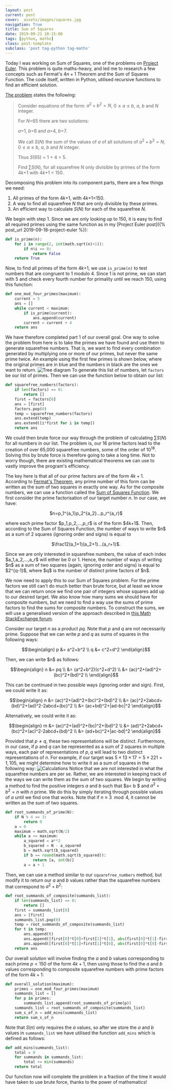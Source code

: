 ```yaml
---
layout: post
current: post
cover:  assets/images/squares.jpg
navigation: True
title: Sum of Squares
date: 2019-09-21 10:15:00
tags: [python, maths]
class: post-template
subclass: 'post tag-python tag-maths'
---
```

Today I was working on Sum of Squares, one of the problems on [Project Euler](https://projecteuler.net). This problem is quite maths-heavy, and led me to research a few concepts such as Fermat's $4n+1$ Theorem and the Sum of Squares Function. The code itself, written in Python, utilised recursive functions to find an efficient solution.

[The problem](https://projecteuler.net/problem=273) states the following:

> Consider equations of the form: $a^2 + b^2 = N$, $0 \leq a \leq b$, $a$, $b$ and $N$ integer.
>
> For $N$=65 there are two solutions:
>
> $a$=1, $b$=8 and $a$=4, $b$=7.
>
> We call $S(N)$ the sum of the values of $a$ of all solutions of $a^2 + b^2 = N$, $0 \leq a \leq b$, $a$, $b$ and $N$ integer.
>
> Thus $S(65)$ = 1 + 4 = 5.
>
> Find $\sum S(N)$, for all squarefree $N$ only divisible by primes of the form 4$k$+1 with 4$k$+1 < 150.

Decomposing this problem into its component parts, there are a few things we need:

1. All primes of the form 4$k$+1, with 4$k$+1<150.
2. A way to find all squarefree $N$ that are only divisible by these primes.
3. An efficient way to calculate $S(N)$ for each of the squarefree $N$.

We begin with step 1. Since we are only looking up to 150, it is easy to find all required primes using the same function as in my [Project Euler post]({% post_url 2019-09-18-project-euler %}):

```python
def is_prime(n):
	for i in range(2, int(math.sqrt(n)+1)):
		if n%i == 0:
			return False
	return True
```

Now, to find all primes of the form 4$k$+1, we use ```is_prime(n)``` to test numbers that are congruent to 1 modulo 4. Since 1 is not prime, we can start with 5 and check every fourth number for primality until we reach 150, using this function:

```python
def one_mod_four_primes(maximum):
	current = 5
	ans = []
	while current < maximum:
		if is_prime(current):
			ans.append(current)
		current = current + 4
	return ans
```

We have therefore completed part 1 of our overall goal. One way to solve the problem from here is to take the primes we have found and use them to generate squarefree numbers. That is, we want to find every combination generated by multiplying one or more of our primes, but never the same prime twice. An example using the first few primes is shown below, where the original primes are in blue and the numbers in black are the ones we want to return.
![Tree diagram](assets/images/problem_273_tree.png)
To generate this list of numbers, let ```factors``` be our list of primes. Then we can use the function below to obtain our list:

```python
def squarefree_numbers(factors):
	if len(factors) == 0:
		return []
	first = factors[0]
	ans = [first]
	factors.pop(0)
	temp = squarefree_numbers(factors)
	ans.extend(temp)
	ans.extend([i*first for i in temp])
	return ans
```

We could then brute force our way through the problem of calculating $\sum S(N)$ for all numbers in our list. The problem is, our 16 prime factors lead to the creation of over 65,000 squarefree numbers, some of the order of $10^{18}$. Solving this by brute force is therefore going to take a long time. Not to worry though, there are existing mathematical theorems we can use to vastly improve the program's efficiency.

The key here is that all of our prime factors are of the form $4k+1$. According to [Fermat's Theorem](http://mathworld.wolfram.com/Fermats4nPlus1Theorem.html), any prime number of this form can be written as the sum of two squares in exactly one way. As for the composite numbers, we can use a function called the [Sum of Squares Function](http://mathworld.wolfram.com/SumofSquaresFunction.html). We first consider the prime factorisation of our target number $n$. In our case, we have:
<p style="text-align: center;">$n=p_1^{a_1}p_2^{a_2}...p_r^{a_r}$</p>
where each prime factor $p_1,p_2,...,p_r$ is of the form $4k+1$. Then, according to the Sum of Squares Function, the number of ways to write $n$ as a sum of 2 squares (ignoring order and signs) is equal to
<p style="text-align: center;">$\frac12(a_1+1)(a_2+1)...(a_r+1)$.</p>
Since we are only interested in squarefree numbers, the value of each index $a_1,a_2,...,a_r$ will either be 0 or 1. Hence, the number of ways of writing $n$ as a sum of two squares (again, ignoring order and signs) is equal to $2^{q-1}$, where $q$ is the number of distinct prime factors of $n$.

We now need to apply this to our Sum of Squares problem. For the prime factors we still can't do much better than brute force, but at least we know that we can return once we find one pair of integers whose squares add up to our desired target. We also know how many sums we should have for composite numbers, but we need to find a way use the sums of prime factors to find the sums for composite numbers. To construct the sums, we will use a generalised version of the approach described in [this Math StackExchange forum](https://math.stackexchange.com/questions/1181336/the-number-of-ways-of-writing-an-integer-as-a-sum-of-two-squares). 

Consider our target $n$ as a product $pq$. Note that $p$ and $q$ are not necessarily prime. Suppose that we can write $p$ and $q$ as sums of squares in the following ways:
<p style="text-align: center;">
$$\begin{align}
p &= a^2+b^2 \\
q &= c^2+d^2
\end{align}$$
</p>
Then, we can write $n$ as follows:
<p style="text-align: center;">
$$\begin{align}
n &= pq \\
  &= (a^2+b^2)(c^2+d^2) \\
  &= (ac)^2+(ad)^2+(bc)^2+(bd)^2 \\
\end{align}$$
</p>

This can be continued in two possible ways (ignoring order and sign). First, we could write it as:
<p style="text-align: center;">
$$\begin{align}
n &= (ac)^2+(ad)^2+(bc)^2+(bd)^2 \\
  &= (ac)^2+2abcd+(bd)^2+(ad)^2-2abcd+(bc)^2 \\
  &= (ac+bd)^2+|ad-bc|^2
\end{align}$$
</p>
Alternatively, we could write it as:
<p style="text-align: center;">
$$\begin{align}
m &= (ac)^2+(ad)^2+(bc)^2+(bd)^2 \\
  &= (ad)^2+2abcd+(bc)^2+(ac)^2-2abcd+(bd)^2 \\
  &= (ad+bc)^2+|ac-bd|^2
\end{align}$$
</p>

Provided that $p\neq q$, these two representations will be distinct. Furthermore, in our case, if $p$ and $q$ can be represented as a sum of 2 squares in multiple ways, each pair of representations of $p,q$ will lead to two distinct representations of $n$. For example, if our target was $5\times 13\times 17=5\times 221 =1,105$, we might determine how to write it as a sum of squares in the following way:
![Calculations](assets/images/problem_273_calculations.png)
Notice that we are not interested in what the squarefree numbers are per se. Rather, we are interested in keeping track of the ways we can write them as the sum of two squares. We begin by writing a method to find the positive integers $a$ and $b$ such that $a< b $ and $a^2+b^2=n$ with $n$ prime. We do this by simply iterating through possible values of $a$ until we find one that works. Note that if $n\equiv 3\mod 4$, it cannot be written as the sum of two squares.

```python
def root_summands_of_prime(N):
	if N % 4 == 3:
		return 0
	a = 0
	maximum = math.sqrt(N/2)
	while a <= maximum:
		a_squared = a**2
		b_squared = N - a_squared
		b = math.sqrt(b_squared)
		if b == round(math.sqrt(b_squared)):		
			return [a, int(b)]
		a = a + 1
```

Then, we can use a method similar to our ```squarefree_numbers``` method, but modify it to return our $a$ and $b$ values rather than the squarefree numbers that correspond to $a^2+b^2$:

```python
def root_summands_of_composite(summands_list):
	if len(summands_list) == 0:
		return []
	first = summands_list[0]
	ans = [first]
	summands_list.pop(0)
	temp = root_summands_of_composite(summands_list)
	for t in temp:
		ans.append(t)
		ans.append([first[0]*t[0]+first[1]*t[1], abs(first[0]*t[1]-first[1]*t[0])])
		ans.append([first[0]*t[1]+first[1]*t[0], abs(first[0]*t[0]-first[1]*t[1])])
	return ans
```

Our overall solution will involve finding the $a$ and $b$ values corresponding to each prime $p<150$ of the form $4k+1$, then using those to find the $a$ and $b$ values corresponding to composite squarefree numbers with prime factors of the form $4k+1$:

```python
def overall_solution(maximum):
	primes = one_mod_four_primes(maximum)
	summands_list = []
	for p in primes:
		summands_list.append(root_summands_of_prime(p))
	summands_list = root_summands_of_composite(summands_list)
	sum_s_of_n = add_mins(summands_list)
	return sum_s_of_n
```

Note that $S(n)$ only requires the $a$ values, so after we store the $a$ and $b$ values in ```summands_list``` we have utilised the function ```add_mins``` which is defined as follows:

```python
def add_mins(summands_list):
	total = 0
	for summands in summands_list:
		total += min(summands)
	return total
```

Our function now will complete the problem in a fraction of the time it would have taken to use brute force, thanks to the power of mathematics!